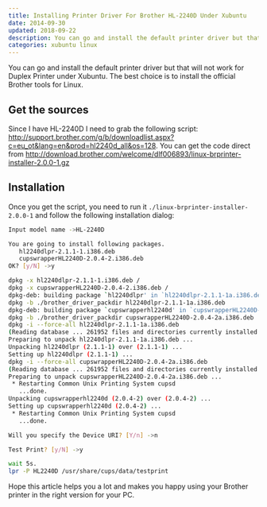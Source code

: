 ```yaml
---
title: Installing Printer Driver For Brother HL-2240D Under Xubuntu
date: 2014-09-30
updated: 2018-09-22
description: You can go and install the default printer driver but that will not work for Duplex Printer under Xubuntu. The best choice is to install the official Brother tools for Linux.  Sometimes you need a printer today and this blog post is a reminder for me
categories: xubuntu linux
---
```


You can go and install the default printer driver but that will not work for Duplex Printer under Xubuntu. The best choice is to install the official Brother tools for Linux.


## Get the sources

Since I have HL-2240D I need to grab the following script: <http://support.brother.com/g/b/downloadlist.aspx?c=eu_ot&lang=en&prod=hl2240d_all&os=128>. You can get the code
direct from <http://download.brother.com/welcome/dlf006893/linux-brprinter-installer-2.0.0-1.gz>


## Installation

Once you get the script, you need to run it `./linux-brprinter-installer-2.0.0-1` and follow the following installation dialog:


```sh
Input model name ->HL-2240D

You are going to install following packages.
   hl2240dlpr-2.1.1-1.i386.deb
   cupswrapperHL2240D-2.0.4-2.i386.deb
OK? [y/N] ->y

dpkg -x hl2240dlpr-2.1.1-1.i386.deb /
dpkg -x cupswrapperHL2240D-2.0.4-2.i386.deb /
dpkg-deb: building package `hl2240dlpr' in `hl2240dlpr-2.1.1-1a.i386.deb'.
dpkg -b ./brother_driver_packdir hl2240dlpr-2.1.1-1a.i386.deb
dpkg-deb: building package `cupswrapperhl2240d' in `cupswrapperHL2240D-2.0.4-2a.i386.deb'.
dpkg -b ./brother_driver_packdir cupswrapperHL2240D-2.0.4-2a.i386.deb
dpkg -i --force-all hl2240dlpr-2.1.1-1a.i386.deb
(Reading database ... 261952 files and directories currently installed.)
Preparing to unpack hl2240dlpr-2.1.1-1a.i386.deb ...
Unpacking hl2240dlpr (2.1.1-1) over (2.1.1-1) ...
Setting up hl2240dlpr (2.1.1-1) ...
dpkg -i --force-all cupswrapperHL2240D-2.0.4-2a.i386.deb
(Reading database ... 261952 files and directories currently installed.)
Preparing to unpack cupswrapperHL2240D-2.0.4-2a.i386.deb ...
 * Restarting Common Unix Printing System cupsd
   ...done.
Unpacking cupswrapperhl2240d (2.0.4-2) over (2.0.4-2) ...
Setting up cupswrapperhl2240d (2.0.4-2) ...
 * Restarting Common Unix Printing System cupsd
   ...done.

Will you specify the Device URI? [Y/n] ->n

Test Print? [y/N] ->y

wait 5s.
lpr -P HL2240D /usr/share/cups/data/testprint
```


Hope this article helps you a lot and makes you happy using your Brother printer in the right version for your PC.

